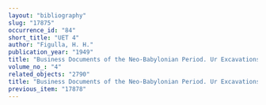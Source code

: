 ```yaml
---
layout: "bibliography"
slug: "17875"
occurrence_id: "84"
short_title: "UET 4"
author: "Figulla, H. H."
publication_year: "1949"
title: "Business Documents of the Neo-Babylonian Period. Ur Excavations Texts 4 (London)"
volume_no_: "4"
related_objects: "2790"
title: "Business Documents of the Neo-Babylonian Period. Ur Excavations Texts 4 (London)"
previous_item: "17878"
---
```

